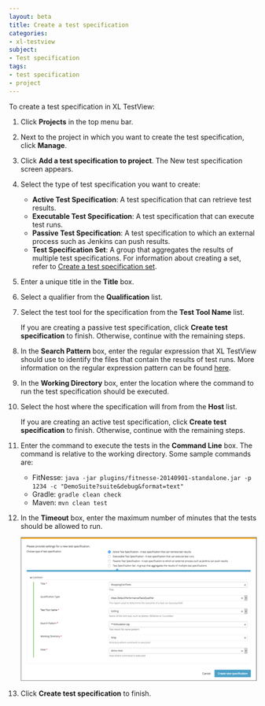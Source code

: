 ```yaml
---
layout: beta
title: Create a test specification
categories:
- xl-testview
subject:
- Test specification
tags:
- test specification
- project
---
```


To create a test specification in XL TestView:

1. Click **Projects** in the top menu bar.
1. Next to the project in which you want to create the test specification, click **Manage**.
1. Click **Add a test specification to project**. The New test specification screen appears.
1. Select the type of test specification you want to create:
    * **Active Test Specification**: A test specification that can retrieve test results.
    * **Executable Test Specification**: A test specification that can execute test runs.
    * **Passive Test Specification**: A test specification to which an external process such as Jenkins can push results.
    * **Test Specification Set**: A group that aggregates the results of multiple test specifications. For information about creating a set, refer to [Create a test specification set](/xl-testview/how-to/create-a-test-specification-set.html).
1. Enter a unique title in the **Title** box.
1. Select a qualifier from the **Qualification** list.
1. Select the test tool for the specification from the **Test Tool Name** list.

    If you are creating a passive test specification, click **Create test specification** to finish. Otherwise, continue with the remaining steps.
    
1. In the **Search Pattern** box, enter the regular expression that XL TestView should use to identify the files that contain the results of test runs. More information on the regular expression pattern can be found [here](/xl-testview/concept/file-selection-patterns.html).
1. In the **Working Directory** box, enter the location where the command to run the test specification should be executed.
1. Select the host where the specification will from from the **Host** list.

    If you are creating an active test specification, click **Create test specification** to finish. Otherwise, continue with the remaining steps.

1. Enter the command to execute the tests in the **Command Line** box. The command is relative to the working directory. Some sample commands are:
    * FitNesse: `java -jar plugins/fitnesse-20140901-standalone.jar -p 1234 -c "DemoSuite?suite&debug&format=text"`
    * Gradle: `gradle clean check`
    * Maven: `mvn clean test`
1. In the **Timeout** box, enter the maximum number of minutes that the tests should be allowed to run.

    ![New test specification](images/create-a-test-specification.png)

1. Click **Create test specification** to finish.
